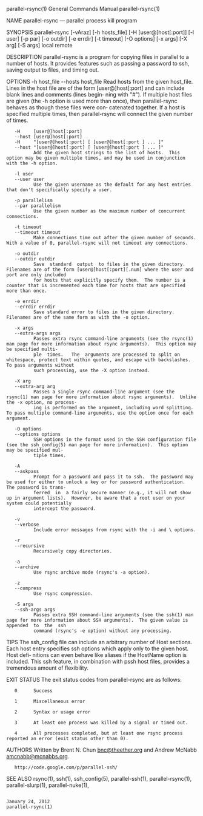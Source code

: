 parallel-rsync(1)                                                      General Commands Manual                                                     parallel-rsync(1)

NAME
       parallel-rsync — parallel process kill program

SYNOPSIS
       parallel-rsync  [-vAraz]  [-h hosts_file] [-H [user@]host[:port]] [-l user] [-p par] [-o outdir] [-e errdir] [-t timeout] [-O options] [-x args] [-X arg] [-S
       args] local remote

DESCRIPTION
       parallel-rsync is a program for copying files in parallel to a number of hosts.  It provides features such as passing a password to  ssh,  saving  output  to
       files, and timing out.

OPTIONS
       -h host_file
       --hosts host_file
              Read hosts from the given host_file.  Lines in the host file are of the form [user@]host[:port] and can include blank lines and comments (lines begin‐
              ning with "#").  If multiple host files are given (the -h option is used more than once), then parallel-rsync behaves as though these files were  con‐
              catenated together.  If a host is specified multiple times, then parallel-rsync will connect the given number of times.

       -H     [user@]host[:port]
       --host [user@]host[:port]
       -H     "[user@]host[:port] [ [user@]host[:port ] ... ]"
       --host "[user@]host[:port] [ [user@]host[:port ] ... ]"
              Add the given host strings to the list of hosts.  This option may be given multiple times, and may be used in conjunction with the -h option.

       -l user
       --user user
              Use the given username as the default for any host entries that don't specifically specify a user.

       -p parallelism
       --par parallelism
              Use the given number as the maximum number of concurrent connections.

       -t timeout
       --timeout timeout
              Make connections time out after the given number of seconds.  With a value of 0, parallel-rsync will not timeout any connections.

       -o outdir
       --outdir outdir
              Save  standard  output  to files in the given directory.  Filenames are of the form [user@]host[:port][.num] where the user and port are only included
              for hosts that explicitly specify them.  The number is a counter that is incremented each time for hosts that are specified more than once.

       -e errdir
       --errdir errdir
              Save standard error to files in the given directory.  Filenames are of the same form as with the -o option.

       -x args
       --extra-args args
              Passes extra rsync command-line arguments (see the rsync(1) man page for more information about rsync arguments).  This option may be specified multi‐
              ple  times.   The  arguments are processed to split on whitespace, protect text within quotes, and escape with backslashes.  To pass arguments without
              such processing, use the -X option instead.

       -X arg
       --extra-arg arg
              Passes a single rsync command-line argument (see the rsync(1) man page for more information about rsync arguments).  Unlike the -x option, no process‐
              ing is performed on the argument, including word splitting.  To pass multiple command-line arguments, use the option once for each argument.

       -O options
       --options options
              SSH options in the format used in the SSH configuration file (see the ssh_config(5) man page for more information).  This option may be specified mul‐
              tiple times.

       -A
       --askpass
              Prompt for a password and pass it to ssh.  The password may be used for either to unlock a key or for password authentication.  The password is trans‐
              ferred  in  a fairly secure manner (e.g., it will not show up in argument lists).  However, be aware that a root user on your system could potentially
              intercept the password.

       -v
       --verbose
              Include error messages from rsync with the -i and \ options.

       -r
       --recursive
              Recursively copy directories.

       -a
       --archive
              Use rsync archive mode (rsync's -a option).

       -z
       --compress
              Use rsync compression.

       -S args
       --ssh-args args
              Passes extra SSH command-line arguments (see the ssh(1) man page for more information about SSH arguments).  The given value is appended  to  the  ssh
              command (rsync's -e option) without any processing.

TIPS
       The  ssh_config file can include an arbitrary number of Host sections.  Each host entry specifies ssh options which apply only to the given host.  Host defi‐
       nitions can even behave like aliases if the HostName option is included.  This ssh feature, in combination with pssh host files, provides a tremendous amount
       of flexibility.

EXIT STATUS
       The exit status codes from parallel-rsync are as follows:

       0      Success

       1      Miscellaneous error

       2      Syntax or usage error

       3      At least one process was killed by a signal or timed out.

       4      All processes completed, but at least one rsync process reported an error (exit status other than 0).

AUTHORS
       Written by Brent N. Chun <bnc@theether.org> and Andrew McNabb <amcnabb@mcnabbs.org>.

       http://code.google.com/p/parallel-ssh/

SEE ALSO
       rsync(1), ssh(1), ssh_config(5), parallel-ssh(1), parallel-rsync(1), parallel-slurp(1), parallel-nuke(1),

                                                                          January 24, 2012                                                         parallel-rsync(1)
